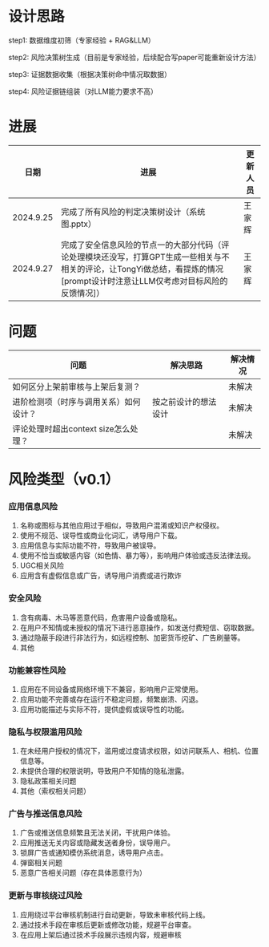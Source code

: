 # 设计思路

step1: 数据维度初筛（专家经验 + RAG&LLM）

step2: 风险决策树生成（目前是专家经验，后续配合写paper可能重新设计方法）

step3: 证据数据收集（根据决策树命中情况取数据）

step4: 风险证据链组装（对LLM能力要求不高）

# 进展

| 日期      | 进展 |  更新人员|
| --------- |-----------------------------------| ------------- |
| 2024.9.25  | 完成了所有风险的判定决策树设计（系统图.pptx） | 王家辉 |
| 2024.9.27  | 完成了安全信息风险的节点一的大部分代码（评论处理模块还没写，打算GPT生成一些相关与不相关的评论，让TongYi做总结，看提炼的情况[prompt设计时注意让LLM仅考虑对目标风险的反馈情况]） | 王家辉 |

# 问题

| 问题     | 解决思路 |  解决情况 |
| ------------------- |-----------------------| ------------- |
| 如何区分上架前审核与上架后复测？  |  | 未解决 |
| 进阶检测项（时序与调用关系）如何设计？  | 按之前设计的想法设计 | 未解决 |
| 评论处理时超出context size怎么处理？  |  | 未解决 |


# 风险类型（v0.1）

### 应用信息风险
1. 名称或图标与其他应用过于相似，导致用户混淆或知识产权侵权。
2. 使用不规范、误导性或商业化词汇，诱导用户下载。
3. 应用信息与实际功能不符，导致用户被误导。
4. 使用不恰当或敏感内容（如色情、暴力等），影响用户体验或违反法律法规。
5. UGC相关风险
6. 应用含有虚假信息或广告，诱导用户消费或进行欺诈

### 安全风险
1. 含有病毒、木马等恶意代码，危害用户设备或隐私。
2. 在用户不知情或未授权的情况下进行恶意操作，如发送付费短信、窃取数据。
3. 通过隐蔽手段进行非法行为，如远程控制、加密货币挖矿、广告刷量等。
4. 其他

### 功能兼容性风险
1. 应用在不同设备或网络环境下不兼容，影响用户正常使用。
2. 应用功能不完善或存在运行不稳定问题，频繁崩溃、闪退。
3. 应用功能描述与实际不符，提供虚假或误导性的功能。

### 隐私与权限滥用风险
1. 在未经用户授权的情况下，滥用或过度请求权限，如访问联系人、相机、位置信息等。
2. 未提供合理的权限说明，导致用户不知情的隐私泄露。
3. 隐私政策相关问题
4. 其他（索权相关问题）

### 广告与推送信息风险
1. 广告或推送信息频繁且无法关闭，干扰用户体验。
2. 应用推送无关内容或隐藏发送者身份，误导用户。
3. 锁屏广告或通知模仿系统消息，诱导用户点击。
4. 弹窗相关问题
5. 恶意广告相关问题（存在具体恶意行为）

### 更新与审核绕过风险
1. 应用绕过平台审核机制进行自动更新，导致未审核代码上线。
2. 通过技术手段在审核后更新或修改功能，规避平台审查。
3. 在应用上架后通过技术手段展示违规内容，规避审核
